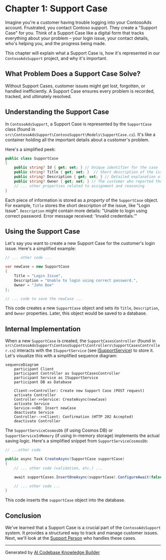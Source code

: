 # Chapter 1: Support Case

Imagine you're a customer having trouble logging into your ContosoAds account.  Frustrated, you contact Contoso support.  They create a "Support Case" for you.  Think of a Support Case like a digital form that tracks everything about your problem – your login issue, your contact details, who's helping you, and the progress being made.

This chapter will explain what a Support Case is, how it's represented in our `ContosoAdsSupport` project, and why it's important.

## What Problem Does a Support Case Solve?

Without Support Cases, customer issues might get lost, forgotten, or handled inefficiently.  A Support Case ensures every problem is recorded, tracked, and ultimately resolved.

## Understanding the Support Case

In `ContosoAdsSupport`, a Support Case is represented by the `SupportCase` class (found in `src\ContosoAdsSupport\ContosoSupport\Models\SupportCase.cs`). It's like a container holding all the important details about a customer's problem.

Here's a simplified peek:

```csharp
public class SupportCase
{
    public string? Id { get; set; } // Unique identifier for the case
    public string? Title { get; set; }  // Short description of the issue
    public string? Description { get; set; } // Detailed explanation of the problem
    public string? Owner { get; set; } // The customer who reported the issue
    // ... other properties related to assignment and reasoning
}
```

Each piece of information is stored as a *property* of the `SupportCase` object.  For example, `Title` stores the short description of the issue, like "Login Issue".  `Description` might contain more details: "Unable to login using correct password.  Error message received: 'Invalid credentials.'"

## Using the Support Case

Let's say you want to create a new Support Case for the customer's login issue.  Here's a simplified example:

```csharp
// ... other code ...

var newCase = new SupportCase
{
    Title = "Login Issue",
    Description = "Unable to login using correct password.",
    Owner = "John Doe"
};

// ... code to save the newCase ...
```

This code creates a new `SupportCase` object and sets its `Title`, `Description`, and `Owner` properties.  Later, this object would be saved to a database.

## Internal Implementation

When a new `SupportCase` is created, the `SupportCasesController` (found in  `src\ContosoAdsSupport\ContosoSupport\Controllers\SupportCasesController.cs`) interacts with the `ISupportService` (see [ISupportService](03_isupportservice.md)) to store it.  Let's visualize this with a simplified sequence diagram:

```mermaid
sequenceDiagram
    participant Client
    participant Controller as SupportCasesController
    participant Service as ISupportService
    participant DB as Database

    Client->>Controller: Create new Support Case (POST request)
    activate Controller
    Controller->>Service: CreateAsync(newCase)
    activate Service
    Service->>DB: Insert newCase
    deactivate Service
    Controller-->>Client: Confirmation (HTTP 202 Accepted)
    deactivate Controller
```

The `SupportServiceCosmosDb` (if using Cosmos DB) or `SupportServiceInMemory` (if using in-memory storage) implements the actual saving logic. Here's a simplified snippet from `SupportServiceCosmosDb`:

```csharp
// ...other code

public async Task CreateAsync(SupportCase supportCase)
{
    // ... other code (validation, etc.) ...

    await supportCases.InsertOneAsync(supportCase).ConfigureAwait(false);

    // ... other code ...
}
```

This code inserts the `supportCase` object into the database.

## Conclusion

We've learned that a Support Case is a crucial part of the `ContosoAdsSupport` system. It provides a structured way to track and manage customer issues.  Next, we'll look at the [Support Person](02_support_person.md) who handles these cases.


---

Generated by [AI Codebase Knowledge Builder](https://github.com/The-Pocket/Tutorial-Codebase-Knowledge)